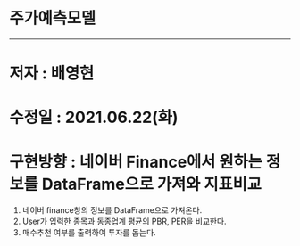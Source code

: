 # 주가예측모델      
-------------------------
# 저자 : 배영현     
# 수정일 : 2021.06.22(화)
# 구현방향 : 네이버 Finance에서 원하는 정보를 DataFrame으로 가져와 지표비교             

  1. 네이버 finance창의 정보를 DataFrame으로 가져온다.       
2. User가 입력한 종목과 동종업계 평균의 PBR, PER을 비교한다.     
3. 매수추천 여부를 출력하여 투자를 돕는다.       
